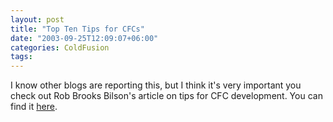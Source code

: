 ```yaml
---
layout: post
title: "Top Ten Tips for CFCs"
date: "2003-09-25T12:09:07+06:00"
categories: ColdFusion 
tags: 
---
```


I know other blogs are reporting this, but I think it's very important you check out Rob Brooks Bilson's article on tips for CFC development. You can find it <a href="http://www.oreillynet.com/pub/a/javascript/2003/09/24/coldfusion_tips.html">here</a>.